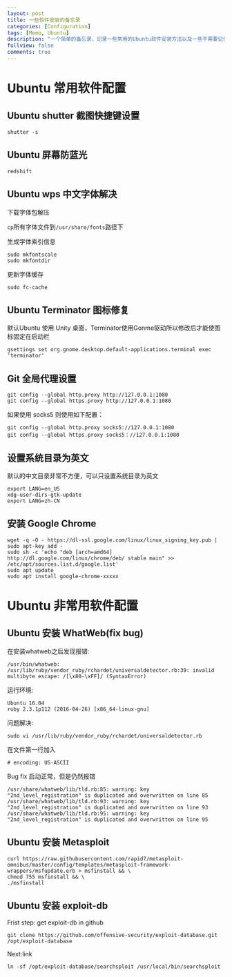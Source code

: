 ```yaml
---
layout: post
title: 一些软件安装的备忘录
categories: [Configuration]
tags: [Memo, Ubuntu]
description: "一个简单的备忘录，记录一些常用的Ubuntu软件安装方法以及一些不需要记住的东西。"
fullview: false
comments: true
---
```

# Ubuntu 常用软件配置

## Ubuntu shutter 截图快捷键设置

    shutter -s

## Ubuntu 屏幕防蓝光

    redshift

## Ubuntu wps 中文字体解决

下载字体包解压

<code>cp</code>所有字体文件到<code>/usr/share/fonts</code>路径下

生成字体索引信息

    sudo mkfontscale
    sudo mkfontdir

更新字体缓存

    sudo fc-cache

## Ubuntu Terminator 图标修复

默认Ubuntu 使用 Unity 桌面，Terminator使用Gonme驱动所以修改后才能使图标固定在启动栏

    gsettings set org.gnome.desktop.default-applications.terminal exec 'terminator'

## Git 全局代理设置

    git config --global http.proxy http://127.0.0.1:1080
    git config --global https.proxy http://127.0.0.1:1080

如果使用 socks5 则使用如下配置：

    git config --global http.proxy socks5://127.0.0.1:1080
    git config --global https.proxy socks5：//127.0.0.1:1080

## 设置系统目录为英文

默认的中文目录非常不方便，可以只设置系统目录为英文

    export LANG=en_US
    xdg-user-dirs-gtk-update
    export LANG=zh-CN

## 安装 Google Chrome

    wget -q -O - https://dl-ssl.google.com/linux/linux_signing_key.pub | sudo apt-key add - 
    sudo sh -c 'echo "deb [arch=amd64] http://dl.google.com/linux/chrome/deb/ stable main" >> /etc/apt/sources.list.d/google.list'
    sudo apt update
    sudo apt install google-chrome-xxxxx

# Ubuntu 非常用软件配置

## Ubuntu 安装 WhatWeb(fix bug)

在安装whatweb之后发现报错:

    /usr/bin/whatweb: /usr/lib/ruby/vendor_ruby/rchardet/universaldetector.rb:39: invalid multibyte escape: /[\x80-\xFF]/ (SyntaxError)

运行环境:

    Ubuntu 16.04
    ruby 2.3.1p112 (2016-04-26) [x86_64-linux-gnu]

问题解决:

    sudo vi /usr/lib/ruby/vendor_ruby/rchardet/universaldetector.rb

在文件第一行加入

    # encoding: US-ASCII

Bug fix 启动正常，但是仍然报错

    /usr/share/whatweb/lib/tld.rb:85: warning: key "2nd_level_registration" is duplicated and overwritten on line 85
    /usr/share/whatweb/lib/tld.rb:93: warning: key "2nd_level_registration" is duplicated and overwritten on line 93
    /usr/share/whatweb/lib/tld.rb:95: warning: key "2nd_level_registration" is duplicated and overwritten on line 95

## Ubuntu 安装 Metasploit

    curl https://raw.githubusercontent.com/rapid7/metasploit-omnibus/master/config/templates/metasploit-framework-wrappers/msfupdate.erb > msfinstall && \
    chmod 755 msfinstall && \
    ./msfinstall

## Ubuntu 安装 exploit-db

Frist step: get exploit-db in github

    git clone https://github.com/offensive-security/exploit-database.git /opt/exploit-database

Next:link

    ln -sf /opt/exploit-database/searchsploit /usr/local/bin/searchsploit